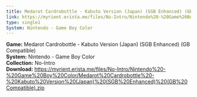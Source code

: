 ```yaml
---
title: Medarot Cardrobottle - Kabuto Version (Japan) (SGB Enhanced) (GB Compatible)
link: https://myrient.erista.me/files/No-Intro/Nintendo%20-%20Game%20Boy%20Color/Medarot%20Cardrobottle%20-%20Kabuto%20Version%20(Japan)%20(SGB%20Enhanced)%20(GB%20Compatible).zip
type: single1
System: Nintendo - Game Boy Color
---
```

<b>Game:</b> Medarot Cardrobottle - Kabuto Version (Japan) (SGB Enhanced) (GB Compatible)<br>
<b>System:</b> Nintendo - Game Boy Color<br>
<b>Collection:</b> No-Intro<br>
<b>Download:</b> https://myrient.erista.me/files/No-Intro/Nintendo%20-%20Game%20Boy%20Color/Medarot%20Cardrobottle%20-%20Kabuto%20Version%20(Japan)%20(SGB%20Enhanced)%20(GB%20Compatible).zip